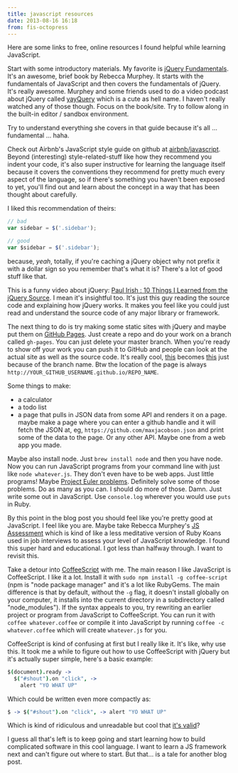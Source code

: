 ```yaml
---
title: javascript resources
date: 2013-08-16 16:18
from: fis-octopress
---
```


Here are some links to free, online resources I found helpful while learning JavaScript.

Start with some introductory materials. My favorite is [jQuery Fundamentals](http://jqfundamentals.com/). It's an awesome, brief book by Rebecca Murphey. It starts with the fundamentals of JavaScript and then covers the fundamentals of jQuery. It's really awesome. Murphey and some friends used to do a video podcast about jQuery called [yayQuery](http://vimeo.com/yayquery/videos) which is a cute as hell name. I haven't really watched any of those though. Focus on the book/site. Try to follow along in the built-in editor / sandbox environment.

Try to understand everything she covers in that guide because it's all ... fundamental ... haha.

Check out Airbnb's JavaScript style guide on github at [airbnb/javascript](https://github.com/airbnb/javascript). Beyond (interesting) style-related-stuff like how they recommend you indent your code, it's also super instructive for learning the language itself because it covers the conventions they recommend for pretty much every aspect of the language, so if there's something you haven't been exposed to yet, you'll find out and learn about the concept in a way that has been thought about carefully.

I liked this recommendation of theirs:

```javascript
// bad
var sidebar = $('.sidebar');

// good
var $sidebar = $('.sidebar');
```

because, *yeah*, totally, if you're caching a jQuery object why not prefix it with a dollar sign so you remember that's what it is? There's a lot of good stuff like that.

This is a funny video about jQuery: [Paul Irish : 10 Things I Learned from the jQuery Source](http://vimeo.com/12529436). I mean it's insightful too. It's just this guy reading the source code and explaining how jQuery works. It makes you feel like you could just read and understand the source code of any major library or framework.

The next thing to do is try making some static sites with jQuery and maybe put them on [GitHub Pages](https://help.github.com/articles/what-are-github-pages). Just create a repo and do your work on a branch called `gh-pages`. You can just delete your master branch. When you're ready to show off your work you can push it to GitHub and people can look at the actual site as well as the source code. It's really cool, [this](https://github.com/maxjacobson/js_calc) becomes [this](http://maxjacobson.github.io/js_calc/) just because of the branch name. Btw the location of the page is always `http://YOUR_GITHUB_USERNAME.github.io/REPO_NAME`.

Some things to make:

* a calculator
* a todo list
* a page that pulls in JSON data from some API and renders it on a page. maybe make a page where you can enter a github handle and it will fetch the JSON at, eg, `https://github.com/maxjacobson.json` and print some of the data to the page. Or any other API. Maybe one from a web app you made.

Maybe also install node. Just `brew install node` and then you have node. Now you can run JavaScript programs from your command line with just like `node whatever.js`. They don't even have to be web apps. Just little programs! Maybe [Project Euler problems](http://projecteuler.net/problems). Definitely solve some of those problems. Do as many as you can. I should do more of those. Damn. Just write some out in JavaScript. Use `console.log` wherever you would use `puts` in Ruby.

By this point in the blog post you should feel like you're pretty good at JavaScript. I feel like you are. Maybe take Rebecca Murphey's [JS Assessment](https://github.com/rmurphey/js-assessment) which is kind of like a less meditative version of Ruby Koans used in job interviews to assess your level of JavaScript knowledge. I found this super hard and educational. I got less than halfway through. I want to revisit this.

Take a detour into [CoffeeScript](http://coffeescript.org/) with me. The main reason I like JavaScript is CoffeeScript. I like it a lot. Install it with `sudo npm install -g coffee-script` (npm is "node package manager" and it's a lot like RubyGems. The main difference is that by default, without the `-g` flag, it doesn't install globally on your computer, it installs into the current directory in a subdirectory called "node_modules"). If the syntax appeals to you, try rewriting an earlier project or program from JavaScript to CoffeeScript. You can run it with `coffee whatever.coffee` or compile it into JavaScript by running `coffee -c whatever.coffee` which will create `whatever.js` for you.

CoffeeScript is kind of confusing at first but I really like it. It's like, why use this. It took me a while to figure out how to use CoffeeScript with jQuery but it's actually super simple, here's a basic example:

```coffee
$(document).ready ->
  $("#shout").on "click", ->
    alert "YO WHAT UP"
```

Which could be written even more compactly as:

```coffee
$ -> $("#shout").on "click", -> alert "YO WHAT UP"
```

Which is kind of ridiculous and unreadable but cool that [it's valid](http://codepen.io/maxjacobson/pen/oisJp)?

I guess all that's left is to keep going and start learning how to build complicated software in this cool language. I want to learn a JS framework next and can't figure out where to start. But that... is a tale for another blog post.
